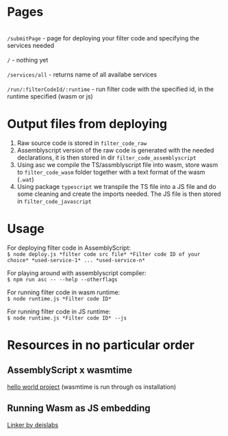 # Pages
<br>`/submitPage` - page for deploying your filter code and specifying the services needed<br>
<br>`/` - nothing yet<br>
<br>`/services/all` - returns name of all availabe services<br>
<br>`/run/:filterCodeId/:runtime` - run filter code with the specified id, in the runtime specified (wasm or js)<br>
# Output files from deploying
1. Raw source code is stored in `filter_code_raw`
2. Assemblyscript version of the raw code is generated with the needed declarations, it is then stored in dir `filter_code_assemblyscript`
3. Using asc we compile the  TS/assmblyscript file into wasm, store wasm to `filter_code_wasm` folder together with a text format of the wasm (`.wat`)
4. Using package `typescript` we transpile the TS file into a JS file and do some cleaning and create the imports needed. The JS file is then stored in `filter_code_javascript`
# Usage
For deploying filter code in AssemblyScript:
<br>`$ node deploy.js *filter code src file* *Filter code ID of your choice* *used-service-1* ... *used-service-n*`<br>

For playing around with assemblyscript compiler:
<br>`$ npm run asc -- --help --otherflags` <br>

For running filter code in wasm runtime:
<br>`$ node runtime.js *Filter code ID*` <br>

For running filter code in JS runtime:
<br>`$ node runtime.js *Filter code ID* --js`<br>

# Resources in no particular order
## AssemblyScript x wasmtime
[hello world project](https://github.com/bytecodealliance/wasmtime/tree/main/docs/assemblyscript-hello-world) (wasmtime is run through os installation)

## Running Wasm as JS embedding
[Linker by deislabs](https://deislabs.io/posts/a-simple-wasm-linker-js/)